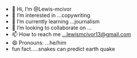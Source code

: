 - 👋 Hi, I’m @Lewis-mcivor
- 👀 I’m interested in ...copywriting
- 🌱 I’m currently learning ...journalism
- 💞️ I’m looking to collaborate on ...
- 📫 How to reach me ...lewismcivor13@gmail.com
- 😄 Pronouns: ...he/him
- fun fact.....snakes can predict earth quake

<!---
Lewis-mcivor/Lewis-mcivor is a ✨ special ✨ repository because its `README.md` (this file) appears on your GitHub profile.
You can click the Preview link to take a look at your changes.
--->
